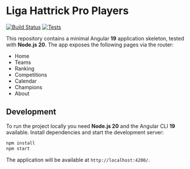 # Liga Hattrick Pro Players

[![Build Status](https://img.shields.io/github/actions/workflow/status/leonardogeranio/liga-hattrick-pro-players/test.yml?branch=master&label=build)](https://github.com/leonardogeranio/liga-hattrick-pro-players/actions/workflows/test.yml)
[![Tests](https://img.shields.io/github/actions/workflow/status/leonardogeranio/liga-hattrick-pro-players/test.yml?branch=master&label=tests)](https://github.com/leonardogeranio/liga-hattrick-pro-players/actions/workflows/test.yml)

This repository contains a minimal Angular **19** application skeleton, tested with **Node.js 20**. The app exposes the following pages via the router:

- Home
- Teams
- Ranking
- Competitions
- Calendar
- Champions
- About

## Development

To run the project locally you need **Node.js 20** and the Angular CLI **19** available. Install dependencies and start the development server:

```bash
npm install
npm start
```

The application will be available at `http://localhost:4200/`.
